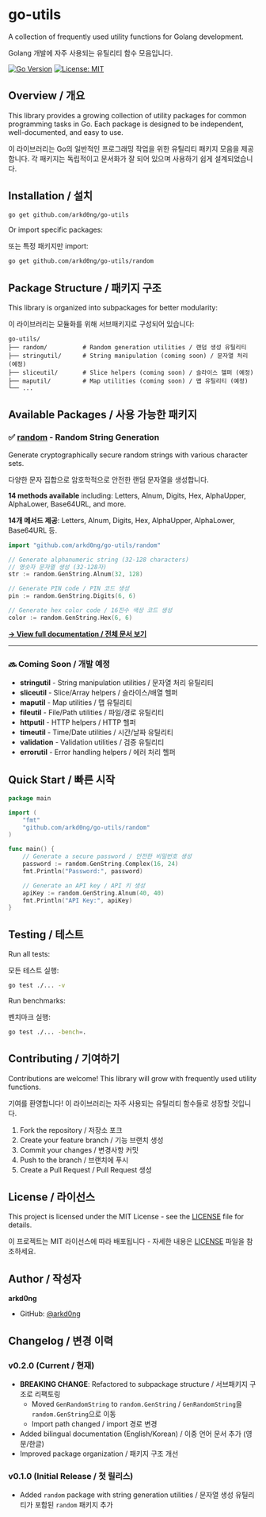 # go-utils

A collection of frequently used utility functions for Golang development.

Golang 개발에 자주 사용되는 유틸리티 함수 모음입니다.

[![Go Version](https://img.shields.io/badge/go-%3E%3D1.16-blue)](https://golang.org/)
[![License: MIT](https://img.shields.io/badge/License-MIT-yellow.svg)](https://opensource.org/licenses/MIT)

## Overview / 개요

This library provides a growing collection of utility packages for common programming tasks in Go. Each package is designed to be independent, well-documented, and easy to use.

이 라이브러리는 Go의 일반적인 프로그래밍 작업을 위한 유틸리티 패키지 모음을 제공합니다. 각 패키지는 독립적이고 문서화가 잘 되어 있으며 사용하기 쉽게 설계되었습니다.

## Installation / 설치

```bash
go get github.com/arkd0ng/go-utils
```

Or import specific packages:

또는 특정 패키지만 import:

```bash
go get github.com/arkd0ng/go-utils/random
```

## Package Structure / 패키지 구조

This library is organized into subpackages for better modularity:

이 라이브러리는 모듈화를 위해 서브패키지로 구성되어 있습니다:

```
go-utils/
├── random/          # Random generation utilities / 랜덤 생성 유틸리티
├── stringutil/      # String manipulation (coming soon) / 문자열 처리 (예정)
├── sliceutil/       # Slice helpers (coming soon) / 슬라이스 헬퍼 (예정)
├── maputil/         # Map utilities (coming soon) / 맵 유틸리티 (예정)
└── ...
```

## Available Packages / 사용 가능한 패키지

### ✅ [random](./random/) - Random String Generation

Generate cryptographically secure random strings with various character sets.

다양한 문자 집합으로 암호학적으로 안전한 랜덤 문자열을 생성합니다.

**14 methods available** including: Letters, Alnum, Digits, Hex, AlphaUpper, AlphaLower, Base64URL, and more.

**14개 메서드 제공**: Letters, Alnum, Digits, Hex, AlphaUpper, AlphaLower, Base64URL 등.

```go
import "github.com/arkd0ng/go-utils/random"

// Generate alphanumeric string (32-128 characters)
// 영숫자 문자열 생성 (32-128자)
str := random.GenString.Alnum(32, 128)

// Generate PIN code / PIN 코드 생성
pin := random.GenString.Digits(6, 6)

// Generate hex color code / 16진수 색상 코드 생성
color := random.GenString.Hex(6, 6)
```

**[→ View full documentation / 전체 문서 보기](./random/README.md)**

---

### 🔜 Coming Soon / 개발 예정

- **stringutil** - String manipulation utilities / 문자열 처리 유틸리티
- **sliceutil** - Slice/Array helpers / 슬라이스/배열 헬퍼
- **maputil** - Map utilities / 맵 유틸리티
- **fileutil** - File/Path utilities / 파일/경로 유틸리티
- **httputil** - HTTP helpers / HTTP 헬퍼
- **timeutil** - Time/Date utilities / 시간/날짜 유틸리티
- **validation** - Validation utilities / 검증 유틸리티
- **errorutil** - Error handling helpers / 에러 처리 헬퍼

## Quick Start / 빠른 시작

```go
package main

import (
    "fmt"
    "github.com/arkd0ng/go-utils/random"
)

func main() {
    // Generate a secure password / 안전한 비밀번호 생성
    password := random.GenString.Complex(16, 24)
    fmt.Println("Password:", password)

    // Generate an API key / API 키 생성
    apiKey := random.GenString.Alnum(40, 40)
    fmt.Println("API Key:", apiKey)
}
```

## Testing / 테스트

Run all tests:

모든 테스트 실행:

```bash
go test ./... -v
```

Run benchmarks:

벤치마크 실행:

```bash
go test ./... -bench=.
```

## Contributing / 기여하기

Contributions are welcome! This library will grow with frequently used utility functions.

기여를 환영합니다! 이 라이브러리는 자주 사용되는 유틸리티 함수들로 성장할 것입니다.

1. Fork the repository / 저장소 포크
2. Create your feature branch / 기능 브랜치 생성
3. Commit your changes / 변경사항 커밋
4. Push to the branch / 브랜치에 푸시
5. Create a Pull Request / Pull Request 생성

## License / 라이선스

This project is licensed under the MIT License - see the [LICENSE](LICENSE) file for details.

이 프로젝트는 MIT 라이선스에 따라 배포됩니다 - 자세한 내용은 [LICENSE](LICENSE) 파일을 참조하세요.

## Author / 작성자

**arkd0ng**

- GitHub: [@arkd0ng](https://github.com/arkd0ng)

## Changelog / 변경 이력

### v0.2.0 (Current / 현재)

- **BREAKING CHANGE**: Refactored to subpackage structure / 서브패키지 구조로 리팩토링
  - Moved `GenRandomString` to `random.GenString` / `GenRandomString`을 `random.GenString`으로 이동
  - Import path changed / import 경로 변경
- Added bilingual documentation (English/Korean) / 이중 언어 문서 추가 (영문/한글)
- Improved package organization / 패키지 구조 개선

### v0.1.0 (Initial Release / 첫 릴리스)

- Added `random` package with string generation utilities / 문자열 생성 유틸리티가 포함된 `random` 패키지 추가
